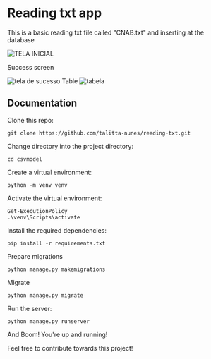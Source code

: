 # Reading txt app

This is a basic reading txt file called "CNAB.txt" and inserting at the database


![TELA INICIAL](https://github.com/talitta-nunes/reading-txt/assets/70520439/49f6ec0b-c81c-4464-85e3-5f450f08117d)

Success screen

![tela de sucesso](https://github.com/talitta-nunes/reading-txt/assets/70520439/8cb06042-13df-42f4-b05f-98ebb5a42613)
Table
![tabela](https://github.com/talitta-nunes/reading-txt/assets/70520439/b07e1547-709b-4636-aa29-68cf9aef7b11)

## Documentation

Clone this repo:
```
git clone https://github.com/talitta-nunes/reading-txt.git
```
Change directory into the project directory:
```
cd csvmodel
```
Create a virtual environment:
```
python -m venv venv
```
Activate the virtual environment:
```
Get-ExecutionPolicy
.\venv\Scripts\activate  
```
Install the required dependencies:
```
pip install -r requirements.txt
```
Prepare migrations
```
python manage.py makemigrations
```
Migrate
```
python manage.py migrate
```
Run the server:
```
python manage.py runserver
```
And Boom! You're up and running!

Feel free to contribute towards this project!

